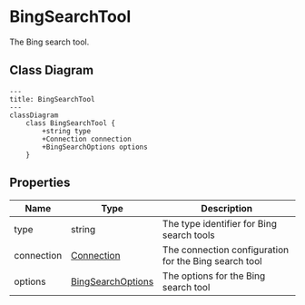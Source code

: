 # BingSearchTool

The Bing search tool.

## Class Diagram

```mermaid
---
title: BingSearchTool
---
classDiagram
    class BingSearchTool {
        +string type
        +Connection connection
        +BingSearchOptions options
    }
```






## Properties

| Name | Type | Description |
| ---- | ---- | ----------- |
| type | string | The type identifier for Bing search tools  |
| connection | [Connection](Connection.md) | The connection configuration for the Bing search tool  |
| options | [BingSearchOptions](BingSearchOptions.md) | The options for the Bing search tool  |



